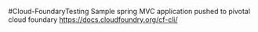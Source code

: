 #Cloud-FoundaryTesting
Sample spring MVC application pushed to pivotal cloud foundary
https://docs.cloudfoundry.org/cf-cli/
